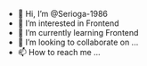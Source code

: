 - 👋 Hi, I’m @Serioga-1986
- 👀 I’m interested in Frontend
- 🌱 I’m currently learning Frontend
- 💞️ I’m looking to collaborate on ...
- 📫 How to reach me ...

<!---
Serioga-1986/Serioga-1986 is a ✨ special ✨ repository because its `README.md` (this file) appears on your GitHub profile.
You can click the Preview link to take a look at your changes.
--->
